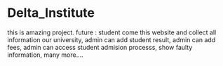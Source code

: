 # Delta_Institute
this is amazing project.
future : 
  student come this website and collect all information our university,
  admin can add student result,
  admin can add fees,
  admin can access student admision processs,
  show faulty information,
  many more....
